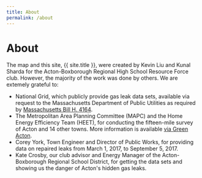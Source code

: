 ```yaml
---
title: About
permalink: /about
---
```

# About

The map and this site, {{ site.title }}, were created by Kevin Liu and Kunal Sharda for the Acton-Boxborough Regional High School Resource Force club. However, the majority of the work was done by others. We are extemely grateful to:

- National Grid, which publicly provide gas leak data sets, available via request to the Massachusetts Department of Public Utilities as required by [Massachusetts Bill H. 4164](https://malegislature.gov/Bills/188/House/H4164).
- The Metropolitan Area Planning Committee (MAPC) and the Home Energy Efficiency Team (HEET), for conducting the fifteen-mile survey of Acton and 14 other towns. More information is available [via Green Acton](https://greenacton.org/2017/02/16/heetmapc-gas-leaks-study/).
- Corey York, Town Engineer and Director of Public Works, for providing data on repaired leaks from March 1, 2017, to September 5, 2017.
- Kate Crosby, our club advisor and Energy Manager of the Acton-Boxborough Regional School District, for getting the data sets and showing us the danger of Acton's hidden gas leaks.
